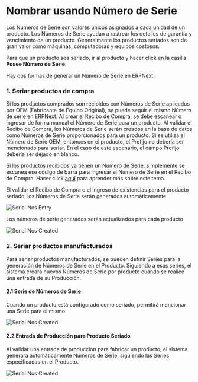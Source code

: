 <!-- add-breadcrumbs -->
# Nombrar usando Número de Serie

Los Números de Serie son valores únicos asignados a cada unidad de un producto. Los Números de Serie ayudan a rastrear los detalles de garantía y vencimiento de un producto. Generalmente los productos seriados son de gran valor como máquinas, computadoras y equipos costosos.

Para que un producto sea seriado, ir al producto y hacer click en la casilla **Posee Número de Serie**.

Hay dos formas de generar un Número de Serie en ERPNext.

### 1. Seriar productos de compra

Si los productos comprados son recibidos con Números de Serie aplicados por OEM (Fabricante de Equipo Original), se puede seguir el mismo Número de serie en ERPNext. Al crear el Recibo de Compra, se debe escanear o ingresar de forma manual el Número de Serie para un producto. Al validar el Recibo de Compra, los Números de Serie serán creados en la base de datos como Números de Serie proporcionados para un producto.  Si se utiliza el Número de Serie OEM, entonces en el producto, el Prefijo no debería ser mencionado para seriar. En el caso de este escenario, el campo Prefijo debería ser dejado en blanco. 

Si los productos recibidos ya tienen un Número de Serie, simplemente se escanea ese código de barra para ingresar el Número de Serie en el Recibo de Compra. Hacer click [aquí](https://frappe.io/blog/management/using-barcodes-to-ease-data-entry) para aprender más sobre este tema. 

El validar el Recibo de Compra o el ingreso de existencias para el producto seriado, los Números de Serie serán generados automáticamente. 

<img alt="Serial Nos Entry" class="screenshot" src="{{docs_base_url}}/assets/img/articles/serial-naming-1.png">

Los números de serie generados serán actualizados para cada producto

<img alt="Serial Nos Created" class="screenshot" src="{{docs_base_url}}/assets/img/articles/serial-naming-2.png">

### 2. Seriar productos manufacturados

Para seriar productos manufacturados, se pueden definir Series para la generación de Números de Serie en el Producto. Siguiendo a esas series, el sistema creará nuevos Números de Serie por producto cuando se realice una entrada de su Producción. 

#### 2.1 Serie de Números de Serie

Cuando un producto está configurado como seriado, permitirá mencionar una Serie para el mismo

<img alt="Serial Nos Created" class="screenshot" src="{{docs_base_url}}/assets/img/articles/serial-naming-3.png">

#### 2.2 Entrada de Producción para Producto Seriado

Al validar una entrada de producción para fabricar un producto, el sistema generará automáticamente Números de Serie, siguiendo las Series especificadas en el Producto. 

<img alt="Serial Nos Created" class="screenshot" src="{{docs_base_url}}/assets/img/articles/serial-naming-4.png">

<!-- markdown -->
